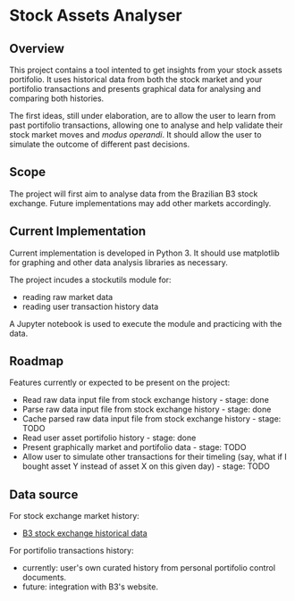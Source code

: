 # Stock Assets Analyser

## Overview

This project contains a tool intented to get insights from your stock assets
portifolio. It uses historical data from both the stock market and your portifolio
transactions and presents graphical data for analysing and comparing both histories.

The first ideas, still under elaboration, are to allow the user to learn from past 
portifolio transactions, allowing one to analyse and help validate their stock
market moves and *modus operandi*. It should allow the user to simulate the 
outcome of different past decisions.

## Scope

The project will first aim to analyse data from the Brazilian B3 stock exchange.
Future implementations may add other markets accordingly.

## Current Implementation

Current implementation is developed in Python 3. It should use matplotlib for 
graphing and other data analysis libraries as necessary.

The project incudes a stockutils module for:
* reading raw market data
* reading user transaction history data

A Jupyter notebook is used to execute the module and practicing with the data.

## Roadmap

Features currently or expected to be present on the project:
* Read raw data input file from stock exchange history - stage: done
* Parse raw data input file from stock exchange history - stage: done
* Cache parsed raw data input file from stock exchange history - stage: TODO
* Read user asset portifolio history - stage: done
* Present graphically market and portifolio data - stage: TODO
* Allow user to simulate other transactions for their timeling (say, what if I 
bought asset Y instead of asset X on this given day) - stage: TODO

## Data source

For stock exchange market history:
* [B3 stock exchange historical data](http://www.b3.com.br/pt_br/market-data-e-indices/servicos-de-dados/market-data/historico/mercado-a-vista/cotacoes-historicas/)

For portifolio transactions history:
* currently: user's own curated history from personal portifolio control documents.
* future: integration with B3's website.